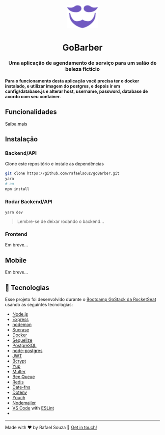 <h1 align="center"><img src="./images/logo.svg" width="100"/></h1>
<h1 align="center"> GoBarber </h1>

<h3 align="center">Uma aplicação de agendamento de serviço para um salão de beleza fictício</h3>

<h4> Para o funcionamento desta aplicação você precisa ter o docker instalado, e utilizar imagem do postgres,
e depois ir em config/database.js e alterar host, username, password, database de acordo com seu container.
</h4>

## Funcionalidades
[Saiba mais](./)

## Instalação
### Backend/API
Clone este repositório e instale as dependências
```sh
git clone https://github.com/rafaelsouz/goBarber.git
yarn
# ou
npm install
```
### Rodar Backend/API
```
yarn dev
```
> Lembre-se de deixar rodando o backend...

### Frontend

Em breve...

## Mobile

Em breve...

## :rocket: Tecnologias

Esse projeto foi desenvolvido durante o [Bootcamp GoStack da RocketSeat](https://rocketseat.com.br/bootcamp) usando as seguintes tecnologias:

-  [Node.js](https://nodejs.org/en/)
-  [Express](https://expressjs.com/)
-  [nodemon](https://nodemon.io/)
-  [Sucrase](https://github.com/alangpierce/sucrase)
-  [Docker](https://www.docker.com/docker-community)
-  [Sequelize](http://docs.sequelizejs.com/)
-  [PostgreSQL](https://www.postgresql.org/)
-  [node-postgres](https://www.npmjs.com/package/pg)
-  [JWT](https://jwt.io/)
-  [Bcrypt](https://www.npmjs.com/package/bcrypt)
-  [Yup](https://www.npmjs.com/package/yup)
-  [Multer](https://www.npmjs.com/package/multer)
-  [Bee Queue](https://www.npmjs.com/package/bee-queue)
-  [Redis](https://redis.io/)
-  [Date-fns](https://www.npmjs.com/package/date-fns)
-  [Dotenv](https://www.npmjs.com/package/dotenv)
-  [Youch](https://www.npmjs.com/package/youch)
-  [Nodemailer](https://www.npmjs.com/package/nodemailer)
-  [VS Code](https://code.visualstudio.com/) with [ESLint](https://eslint.org/)
-

---

Made with ♥ by Rafael Souza :wave: [Get in touch!](https://www.linkedin.com/in/rafaelsouz/)
